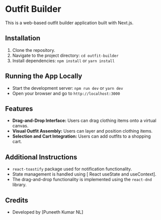 # Outfit Builder

This is a web-based outfit builder application built with Next.js.

## Installation

1.  Clone the repository.
2.  Navigate to the project directory: `cd outfit-builder`
3.  Install dependencies: `npm install` or `yarn install`

## Running the App Locally

* Start the development server: `npm run dev` or `yarn dev`
* Open your browser and go to `http://localhost:3000`

## Features

* **Drag-and-Drop Interface:** Users can drag clothing items onto a virtual canvas.
* **Visual Outfit Assembly:** Users can layer and position clothing items.
* **Selection and Cart Integration:** Users can add outfits to a shopping cart.

## Additional Instructions
* `react-toastify` package used for notification functionality.
* State management is handled using \[ React useState and useContext].
* The drag-and-drop functionality is implemented using the `react-dnd` library.

## Credits

* Developed by \[Puneeth Kumar NL]